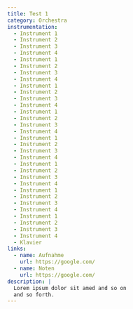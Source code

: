 ```yaml
---
title: Test 1
category: Orchestra
instrumentation:  
  - Instrument 1
  - Instrument 2
  - Instrument 3
  - Instrument 4
  - Instrument 1
  - Instrument 2
  - Instrument 3
  - Instrument 4
  - Instrument 1
  - Instrument 2
  - Instrument 3
  - Instrument 4
  - Instrument 1
  - Instrument 2
  - Instrument 3
  - Instrument 4
  - Instrument 1
  - Instrument 2
  - Instrument 3
  - Instrument 4
  - Instrument 1
  - Instrument 2
  - Instrument 3
  - Instrument 4
  - Instrument 1
  - Instrument 2
  - Instrument 3
  - Instrument 4
  - Instrument 1
  - Instrument 2
  - Instrument 3
  - Instrument 4
  - Klavier
links:
  - name: Aufnahme
    url: https://google.com/
  - name: Noten
    url: https://google.com/
description: |
  Lorem ipsum dolor sit amed and so on
  and so forth.
---
```

